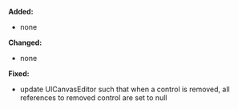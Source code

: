 **Added:**
* none

**Changed:**
* none

**Fixed:**
* update UICanvasEditor such that when a control is removed, all references to removed control are set to null
